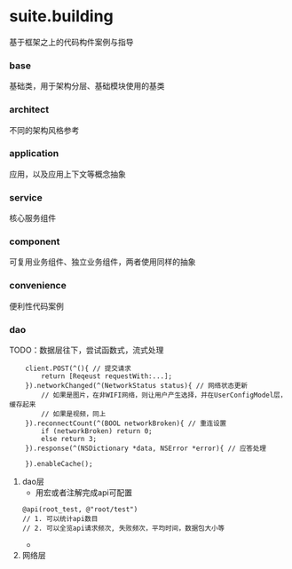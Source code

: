 # suite.building

基于框架之上的代码构件案例与指导

### base

基础类，用于架构分层、基础模块使用的基类

### architect

不同的架构风格参考

### application

应用，以及应用上下文等概念抽象

### service

核心服务组件

### component

可复用业务组件、独立业务组件，两者使用同样的抽象

### convenience

便利性代码案例

### dao

TODO：数据层往下，尝试函数式，流式处理
```
    client.POST(^(){ // 提交请求
        return [Reqeust requestWith:...];
    }).networkChanged(^(NetworkStatus status){ // 网络状态更新
        // 如果是图片，在非WIFI网络，则让用户产生选择，并在UserConfigModel层，缓存起来
        // 如果是视频，同上
    }).reconnectCount(^(BOOL networkBroken){ // 重连设置
        if (networkBroken) return 0;
        else return 3;
    }).response(^(NSDictionary *data, NSError *error){ // 应答处理

    }).enableCache();
```

1. dao层
    - 用宏或者注解完成api可配置
    ```
    @api(root_test, @"root/test")
    // 1. 可以统计api数目
    // 2. 可以全览api请求频次, 失败频次，平均时间，数据包大小等
    ```
    - 
2. 网络层
    